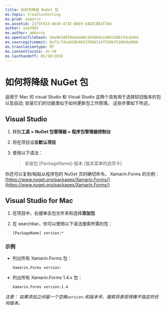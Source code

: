 ```yaml
---
title: 如何将降级 NuGet 包
ms.topic: troubleshooting
ms.prod: xamarin
ms.assetid: 2375F833-A630-471E-B8E9-5AD2CB81F264
author: asb3993
ms.author: amburns
ms.openlocfilehash: 50a96340f8dada802303d6de140812801fdc836d
ms.sourcegitcommit: 0a72c7dea020b965378b6314f558bf5360dbd066
ms.translationtype: MT
ms.contentlocale: zh-CN
ms.lasthandoff: 05/10/2018
---
```

# <a name="how-do-i-downgrade-a-nuget-package"></a>如何将降级 NuGet 包

适用于 Mac 的 visual Studio 和 Visual Studio 这两个具有用于选择较旧版本的包以及自动; 安装它们的功能类似于如何更新包工作原理。 这些步骤如下所述。

## <a name="visual-studio"></a>Visual Studio
1. 转到**工具 > NuGet 包管理器 > 程序包管理器控制台**
2. 将在项目设置**默认项目**
3. 使用以下语法：

    > 安装包 [PackageName]-版本 [版本菜单的选项卡]

你还可以复制/粘贴从程序包的 NuGet 页的确切命令。 Xamarin.Forms 的示例： [https://www.nuget.org/packages/Xamarin.Forms/](https://www.nuget.org/packages/Xamarin.Forms/)

## <a name="visual-studio-for-mac"></a>Visual Studio for Mac
1. 在项目中，右键单击包文件夹和选择**添加包**
2. 在 searchbar，你可以使用以下语法搜索所需的包：

    `[PackageName] version:*`

### <a name="examples"></a>示例 
- 列出所有 Xamarin.Forms 包： 

    `Xamarin.Forms version:`
- 列出所有 Xamarin.Forms 1.4.x 包： 

    `Xamarin.Forms version:1.4`

*注意： 如果添加之间留一个空格`version:`和版本号，搜索将表现得像不指定的任何版本。*

